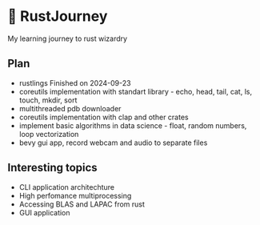 # 🦀 RustJourney
My learning journey to rust wizardry

## Plan

- rustlings Finished on 2024-09-23
- coreutils implementation with standart library - echo, head, tail, cat, ls, touch, mkdir, sort
- multithreaded pdb downloader
- coreutils implementation with clap and other crates
- implement basic algorithms in data science - float, random numbers, loop vectorization
- bevy gui app, record webcam and audio to separate files

## Interesting topics

- CLI application architechture
- High perfomance multiprocessing
- Accessing BLAS and LAPAC from rust
- GUI application
